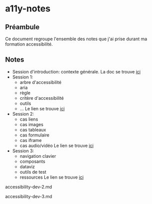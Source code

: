 # a11y-notes

## Préambule

Ce document regroupe l'ensemble des notes que j'ai prise durant ma formation accessibilité.

## Notes

- Session d'introduction: contexte générale. La doc se trouve [ici](./accessibility.md)
- Session 1:
  - arbre d'accessibilité
  - aria
  - règle
  - critère d'accessibilité
  - outils
  - ...
 Le lien se trouve [ici](./accessibility-dev-1.md)
- Session 2:
  - cas liens
  - cas images
  - cas tableaux
  - cas formulaire
  - cas iframe
  - cas audio/vidéo
Le lien se trouve [ici](./accessibility-dev-2.md)
- Session 3:
  - navigation clavier
  - composants
  - dataviz
  - outils de test
  - ressources
Le lien se trouve [ici](./accessibility-dev-3.md)

accessibility-dev-2.md

accessibility-dev-3.md

